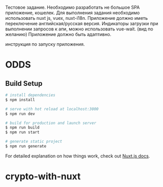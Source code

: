 Тестовое задание.
Необходимо разработать не большое SPA приложение, кошелек. Для выполнения задания необходимо использовать nuxt js, vuex, nuxt-i18n.
Приложение должно иметь переключение английская/русская версия. 
Индикаторы загрузки при выполнении запросов к апи, можно использовать vue-wait. (вид по желанию) 
Приложение должно быть адаптивно. 


инструкция по запуску приложения.


# ODDS

## Build Setup

```bash
# install dependencies
$ npm install

# serve with hot reload at localhost:3000
$ npm run dev

# build for production and launch server
$ npm run build
$ npm run start

# generate static project
$ npm run generate
```

For detailed explanation on how things work, check out [Nuxt.js docs](https://nuxtjs.org).
# crypto-with-nuxt

